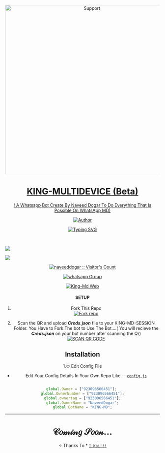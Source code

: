 </p>
<p align="center">
  <a href="https://chat.whatsapp.com/JIJplkiYyrFE4dyFGade43">
    <img alt=Support height="550" src="https://telegra.ph/file/9f8f9cc205e35e71f5ab8.jpg"> 
    </p>
<h1 align="center"> KING-MULTIDEVICE (Beta)
</h1>
<p align="center"> 
 ! A Whatsapp Bot Create By Naveed Dogar To Do Everything That Is Possible On WhatsApp MD)
 
  </a>
</p>
<p align="center">
<a href="https://github.com/naveeddogar"><img title="Author" src="https://img.shields.io/badge/KING-MD-black?style=for-the-badge&logo=whatsapp"></a>
<p/>
  <div align="center">
<a href="https://git.io/typing-svg"><img src="https://readme-typing-svg.demolab.com?font=Black+Ops+One&size=50&pause=1000&color=1BFFDBSS&center=true&width=910&height=100&lines=THIS IS+KING-MD ;MULTI+DEVICE+BOT;CREATED+BY+NAVEED+DOGAR ;PUBLIC+RELESED; COMING+SOON...;" alt="Typing SVG" /></a>
  </p>
  <br>

</p>


   <p align="left">
  <a href="https://github.com/naveeddogar/KING-MD/fork">
    <img src="https://img.shields.io/github/forks/naveeddogar/KING-MD?label=Fork&style=social">
  <p align="left"> 
  <a href="https://github.com/naveeddogar/KING-MD/stargazers">
    <img src="https://img.shields.io/github/stars/naveeddogar/KING-MD?style=social">
      
  
  

</p>
<p align="center"><img src="https://profile-counter.glitch.me/{naveeddogar}/count.svg" alt="naveeddogar :: Visitor's Count" /></p>
<p align="center">
 <a href="https://chat.whatsapp.com/JIJplkiYyrFE4dyFGade43" target="_blank">
    <img alt="whatsapp Group" src="https://img.shields.io/badge/ Whatsapp Support Group -25D366?style=for-the-badge&logo=whatsapp&logoColor=white" />
  </a>
</p>


<a href='https://king-md-web.vercel.app/' target="_blank"><img alt='King-Md Web' src='https://img.shields.io/badge/King MD Web-100000?style=for-the-badge&logo=scan&logoColor=green&labelColor=white&color=red'/></a>



#### SETUP

1. Fork This Repo
    <br>
<a href='https://github.com/naveeddogar/KING-MD/fork' target="_blank"><img alt='Fork repo' src='https://img.shields.io/badge/Fork This Repo-100000?style=for-the-badge&logo=scan&logoColor=green&labelColor=white&color=black'/></a>

2. Scan the QR and upload ***Creds.json*** file to your KING-MD-SESSION Folder. You Have to Fork The bot to Use The Bot....( You will recieve the ***Creds.json*** on your bot number after scanning the Qr)
    <br>
<a href='https://replit.com/naveeddogar/KING-MD?v=1' target="_blank"><img alt='SCAN QR CODE' src='https://img.shields.io/badge/Scan_qr_Code-100000?style=for-the-badge&logo=scan&logoColor=white&labelColor=black&color=black'/></a>


## Installation 

1.⚙️  Edit Config File 


- Edit Your Config Details In Your Own Repo Like -- [`config.js`](https://github.com/naveeddogar/KING-MD/blob/main/config.js)
```js

global.Owner = ["923096566451"]; 
global.OwnerNumber = ["923096566451"];
global.ownertag = ["923096566451"];
global.OwnerName = "NaveedDogar";
global.BotName = "KING-MD";

```

---
# 𝒞𝑜𝓂𝒾𝓃𝑔 𝒮𝑜𝑜𝓃...


✧ Thanks To * [`🍧 Kai!!!`](https://github.com/kai0071)
